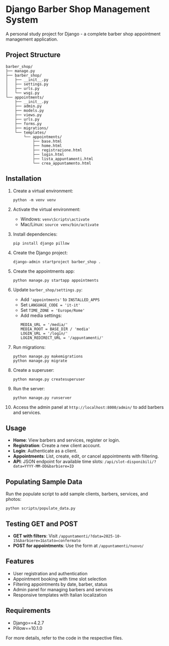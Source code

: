 # Django Barber Shop Management System

A personal study project for Django - a complete barber shop appointment management application.

## Project Structure

```
barber_shop/
├── manage.py
├── barber_shop/
│   ├── __init__.py
│   ├── settings.py
│   ├── urls.py
│   └── wsgi.py
└── appointments/
    ├── __init__.py
    ├── admin.py
    ├── models.py
    ├── views.py
    ├── urls.py
    ├── forms.py
    ├── migrations/
    └── templates/
        └── appointments/
            ├── base.html
            ├── home.html
            ├── registrazione.html
            ├── login.html
            ├── lista_appuntamenti.html
            └── crea_appuntamento.html
```

## Installation

1. Create a virtual environment:
   ```
   python -m venv venv
   ```

2. Activate the virtual environment:
   - Windows: `venv\Scripts\activate`
   - Mac/Linux: `source venv/bin/activate`

3. Install dependencies:
   ```
   pip install django pillow
   ```

4. Create the Django project:
   ```
   django-admin startproject barber_shop .
   ```

5. Create the appointments app:
   ```
   python manage.py startapp appointments
   ```

6. Update `barber_shop/settings.py`:
   - Add `'appointments'` to `INSTALLED_APPS`
   - Set `LANGUAGE_CODE = 'it-it'`
   - Set `TIME_ZONE = 'Europe/Rome'`
   - Add media settings:
     ```
     MEDIA_URL = '/media/'
     MEDIA_ROOT = BASE_DIR / 'media'
     LOGIN_URL = '/login/'
     LOGIN_REDIRECT_URL = '/appuntamenti/'
     ```

7. Run migrations:
   ```
   python manage.py makemigrations
   python manage.py migrate
   ```

8. Create a superuser:
   ```
   python manage.py createsuperuser
   ```

9. Run the server:
   ```
   python manage.py runserver
   ```

10. Access the admin panel at `http://localhost:8000/admin/` to add barbers and services.

## Usage

- **Home**: View barbers and services, register or login.
- **Registration**: Create a new client account.
- **Login**: Authenticate as a client.
- **Appointments**: List, create, edit, or cancel appointments with filtering.
- **API**: JSON endpoint for available time slots: `/api/slot-disponibili/?data=YYYY-MM-DD&barbiere=ID`

## Populating Sample Data

Run the populate script to add sample clients, barbers, services, and photos:
```
python scripts/populate_data.py
```

## Testing GET and POST

- **GET with filters**: Visit `/appuntamenti/?data=2025-10-15&barbiere=1&stato=confermato`
- **POST for appointments**: Use the form at `/appuntamenti/nuovo/`

## Features

- User registration and authentication
- Appointment booking with time slot selection
- Filtering appointments by date, barber, status
- Admin panel for managing barbers and services
- Responsive templates with Italian localization

## Requirements

- Django==4.2.7
- Pillow==10.1.0

For more details, refer to the code in the respective files.
